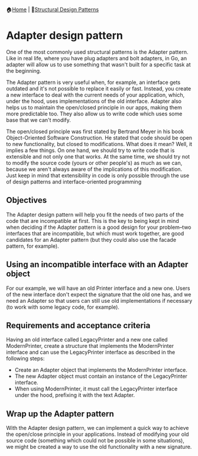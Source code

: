 :house:[Home](https://github.com/DevilsTear/go-design-patterns/ "Table of Contents") | :file_folder:[Structural Design Patterns](https://github.com/DevilsTear/go-design-patterns/tree/main/gang-of-four/structural/ "Structural Design Patterns Table of Contents")
# Adapter design pattern
One of the most commonly used structural patterns is the Adapter pattern. Like in real life,
where you have plug adapters and bolt adapters, in Go, an adapter will allow us to use
something that wasn't built for a specific task at the beginning.

The Adapter pattern is very useful when, for example, an interface gets outdated and it's
not possible to replace it easily or fast. Instead, you create a new interface to deal with the
current needs of your application, which, under the hood, uses implementations of the old
interface.
Adapter also helps us to maintain the open/closed principle in our apps, making them more
predictable too. They also allow us to write code which uses some base that we can't
modify.

The open/closed principle was first stated by Bertrand Meyer in his book
Object-Oriented Software Construction. He stated that code should be open
to new functionality, but closed to modifications. What does it mean?
Well, it implies a few things. On one hand, we should try to write code
that is extensible and not only one that works. At the same time, we
should try not to modify the source code (yours or other people's) as much
as we can, because we aren't always aware of the implications of this
modification. Just keep in mind that extensibility in code is only possible
through the use of design patterns and interface-oriented programming

## Objectives
The Adapter design pattern will help you fit the needs of two parts of the code that are
incompatible at first. This is the key to being kept in mind when deciding if the Adapter
pattern is a good design for your problem–two interfaces that are incompatible, but which
must work together, are good candidates for an Adapter pattern (but they could also use
the facade pattern, for example).
## Using an incompatible interface with an Adapter object
For our example, we will have an old Printer interface and a new one. Users of the new
interface don't expect the signature that the old one has, and we need an Adapter so that
users can still use old implementations if necessary (to work with some legacy code, for
example).
## Requirements and acceptance criteria
Having an old interface called LegacyPrinter and a new one called ModernPrinter,
create a structure that implements the ModernPrinter interface and can use the
LegacyPrinter interface as described in the following steps:
- Create an Adapter object that implements the ModernPrinter interface.
- The new Adapter object must contain an instance of the LegacyPrinter interface.
- When using ModernPrinter, it must call the LegacyPrinter interface under the hood, prefixing it with the text Adapter.

## Wrap up the Adapter pattern
With the Adapter design pattern, we can implement a quick way to achieve the open/close
principle in your applications. Instead of modifying your old source code (something which
could not be possible in some situations), we might be created a way to use the old
functionality with a new signature.